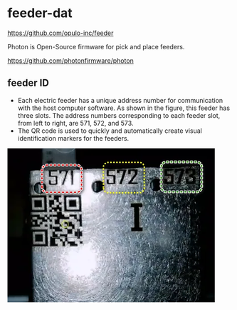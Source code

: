 
# feeder-dat

https://github.com/opulo-inc/feeder


Photon is Open-Source firmware for pick and place feeders.

https://github.com/photonfirmware/photon


## feeder ID 

- Each electric feeder has a unique address number for communication with the host computer software. As shown in the figure, this feeder has three slots. The address numbers corresponding to each feeder slot, from left to right, are 571, 572, and 573.
- The QR code is used to quickly and automatically create visual identification markers for the feeders.

![](2025-04-02-14-00-01.png)
